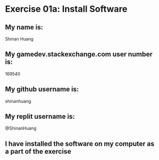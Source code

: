 # Exercise 01a: Install Software

## My name is:
Shinan Huang

## My gamedev.stackexchange.com user number is:
169540

## My github username is:
shinanhuang

## My replit username is:
@ShinanHuang

## I have installed the software on my computer as a part of the exercise

